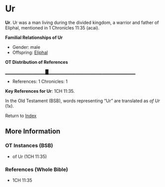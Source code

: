 # Ur
**Ur**. 
Ur was a man living during the divided kingdom, a warrior and father of Eliphal, mentioned in 1 Chronicles 11:35 (acai). 




**Familial Relationships of Ur**


* Gender: male
* Offspring: [Eliphal](Eliphal.md)


**OT Distribution of References**

▁▁▁▁▁▁▁▁▁▁▁▁█▁▁▁▁▁▁▁▁▁▁▁▁▁▁▁▁▁▁▁▁▁▁▁▁▁▁
* References: 1 Chronicles: 1



**Key References for Ur**: 
1CH 11:35. 


In the Old Testament (BSB), words representing “Ur” are translated as 
*of Ur* (1x). 




Return to [Index](00-Index.md)

## More Information

### OT Instances (BSB)

* of Ur (1CH 11:35)



### References (Whole Bible)

* 1CH 11:35



